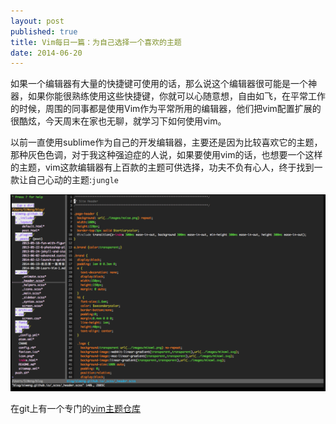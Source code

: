 ```yaml
---
layout: post
published: true
title: Vim每日一篇：为自己选择一个喜欢的主题
date: 2014-06-20
---
```


如果一个编辑器有大量的快捷键可使用的话，那么说这个编辑器很可能是一个神器，如果你能很熟练使用这些快捷键，你就可以心随意想，自由如飞，在平常工作的时候，周围的同事都是使用Vim作为平常所用的编辑器，他们把vim配置扩展的很酷炫，今天周末在家也无聊，就学习下如何使用vim。

以前一直使用sublime作为自己的开发编辑器，主要还是因为比较喜欢它的主题，那种灰色色调，对于我这种强迫症的人说，如果要使用vim的话，也想要一个这样的主题，vim这款编辑器有上百款的主题可供选择，功夫不负有心人，终于找到一款让自己心动的主题:`jungle`

<img src="/images/2014-06-20/jungle2.png" alt="jungle" />

在git上有一个专门的[vim主题仓库](https://github.com/flazz/vim-colorschemes)
